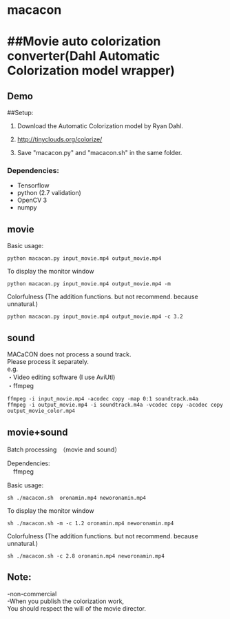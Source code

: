 # macacon  
##Movie auto colorization converter(Dahl Automatic Colorization model wrapper) 
====
## Demo  


##Setup:  
1. Download the Automatic Colorization model by Ryan Dahl.  
2. http://tinyclouds.org/colorize/  

2. Save "macacon.py" and "macacon.sh" in the same folder.  

### Dependencies:
* Tensorflow   
* python (2.7 validation)  
* OpenCV 3  
* numpy  


## movie
Basic usage:  

```
python macacon.py input_movie.mp4 output_movie.mp4
```

To display the monitor window
```
python macacon.py input_movie.mp4 output_movie.mp4 -m
```

Colorfulness (The addition functions. but not recommend. because unnatural.)
```
python macacon.py input_movie.mp4 output_movie.mp4 -c 3.2
```

## sound
MACaCON does not process a sound track.   
Please process it separately.  
 e.g.  
  ・Video editing software (I use AviUtl)  
  ・ffmpeg  
```
ffmpeg -i input_movie.mp4 -acodec copy -map 0:1 soundtrack.m4a
ffmpeg -i output_movie.mp4 -i soundtrack.m4a -vcodec copy -acodec copy output_movie_color.mp4
```

## movie+sound
Batch processing　（movie and sound）  

Dependencies:  
　ffmpeg  

Basic usage:  
```
sh ./macacon.sh  oronamin.mp4 neworonamin.mp4
```
To display the monitor window
```
sh ./macacon.sh -m -c 1.2 oronamin.mp4 neworonamin.mp4
```

Colorfulness (The addition functions. but not recommend. because unnatural.)
```
sh ./macacon.sh -c 2.8 oronamin.mp4 neworonamin.mp4
```


## Note:
-non-commercial  
-When you publish the colorization work,  
 You should respect the will of the movie director.  
